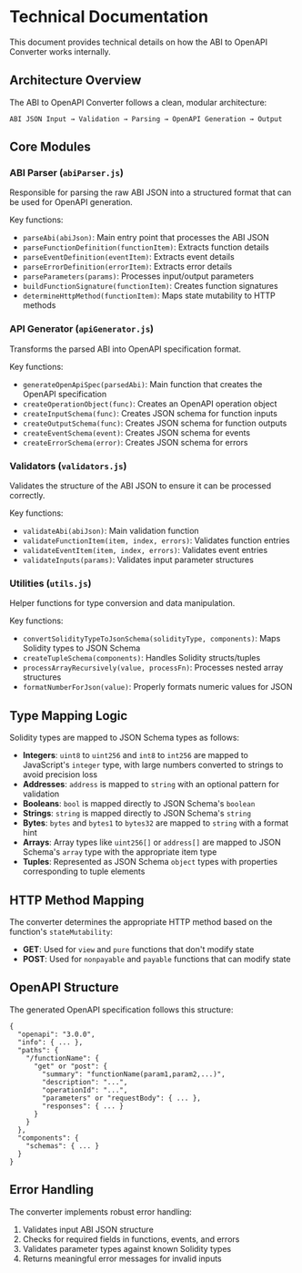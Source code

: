 # Technical Documentation

This document provides technical details on how the ABI to OpenAPI Converter works internally.

## Architecture Overview

The ABI to OpenAPI Converter follows a clean, modular architecture:

```
ABI JSON Input → Validation → Parsing → OpenAPI Generation → Output
```

## Core Modules

### ABI Parser (`abiParser.js`)

Responsible for parsing the raw ABI JSON into a structured format that can be used for OpenAPI generation.

Key functions:
- `parseAbi(abiJson)`: Main entry point that processes the ABI JSON
- `parseFunctionDefinition(functionItem)`: Extracts function details
- `parseEventDefinition(eventItem)`: Extracts event details
- `parseErrorDefinition(errorItem)`: Extracts error details
- `parseParameters(params)`: Processes input/output parameters
- `buildFunctionSignature(functionItem)`: Creates function signatures
- `determineHttpMethod(functionItem)`: Maps state mutability to HTTP methods

### API Generator (`apiGenerator.js`)

Transforms the parsed ABI into OpenAPI specification format.

Key functions:
- `generateOpenApiSpec(parsedAbi)`: Main function that creates the OpenAPI specification
- `createOperationObject(func)`: Creates an OpenAPI operation object
- `createInputSchema(func)`: Creates JSON schema for function inputs
- `createOutputSchema(func)`: Creates JSON schema for function outputs
- `createEventSchema(event)`: Creates JSON schema for events
- `createErrorSchema(error)`: Creates JSON schema for errors

### Validators (`validators.js`)

Validates the structure of the ABI JSON to ensure it can be processed correctly.

Key functions:
- `validateAbi(abiJson)`: Main validation function
- `validateFunctionItem(item, index, errors)`: Validates function entries
- `validateEventItem(item, index, errors)`: Validates event entries
- `validateInputs(params)`: Validates input parameter structures

### Utilities (`utils.js`)

Helper functions for type conversion and data manipulation.

Key functions:
- `convertSolidityTypeToJsonSchema(solidityType, components)`: Maps Solidity types to JSON Schema
- `createTupleSchema(components)`: Handles Solidity structs/tuples
- `processArrayRecursively(value, processFn)`: Processes nested array structures
- `formatNumberForJson(value)`: Properly formats numeric values for JSON

## Type Mapping Logic

Solidity types are mapped to JSON Schema types as follows:

- **Integers**: `uint8` to `uint256` and `int8` to `int256` are mapped to JavaScript's `integer` type, with large numbers converted to strings to avoid precision loss
- **Addresses**: `address` is mapped to `string` with an optional pattern for validation
- **Booleans**: `bool` is mapped directly to JSON Schema's `boolean`
- **Strings**: `string` is mapped directly to JSON Schema's `string`
- **Bytes**: `bytes` and `bytes1` to `bytes32` are mapped to `string` with a format hint
- **Arrays**: Array types like `uint256[]` or `address[]` are mapped to JSON Schema's `array` type with the appropriate item type
- **Tuples**: Represented as JSON Schema `object` types with properties corresponding to tuple elements

## HTTP Method Mapping

The converter determines the appropriate HTTP method based on the function's `stateMutability`:

- **GET**: Used for `view` and `pure` functions that don't modify state
- **POST**: Used for `nonpayable` and `payable` functions that can modify state

## OpenAPI Structure

The generated OpenAPI specification follows this structure:

```
{
  "openapi": "3.0.0",
  "info": { ... },
  "paths": {
    "/functionName": {
      "get" or "post": {
        "summary": "functionName(param1,param2,...)",
        "description": "...",
        "operationId": "...",
        "parameters" or "requestBody": { ... },
        "responses": { ... }
      }
    }
  },
  "components": {
    "schemas": { ... }
  }
}
```

## Error Handling

The converter implements robust error handling:

1. Validates input ABI JSON structure
2. Checks for required fields in functions, events, and errors
3. Validates parameter types against known Solidity types
4. Returns meaningful error messages for invalid inputs
